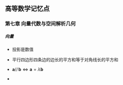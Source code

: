 ## 高等数学记忆点

### 第七章 向量代数与空间解析几何

##### 向量

* 投影是数值

* 平行四边形四条边的边长的平方和等于对角线长的平方和

* $\boldsymbol{a}\mathop{//}\boldsymbol{b} \iff \boldsymbol{a} = \lambda\boldsymbol{b}$

* 

